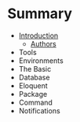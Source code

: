 # Summary

* [Introduction](README.md)
   * [Authors](authors.md)
* Tools
* Environments
* The Basic
* Database
* Eloquent
* Package
* Command
* Notifications

